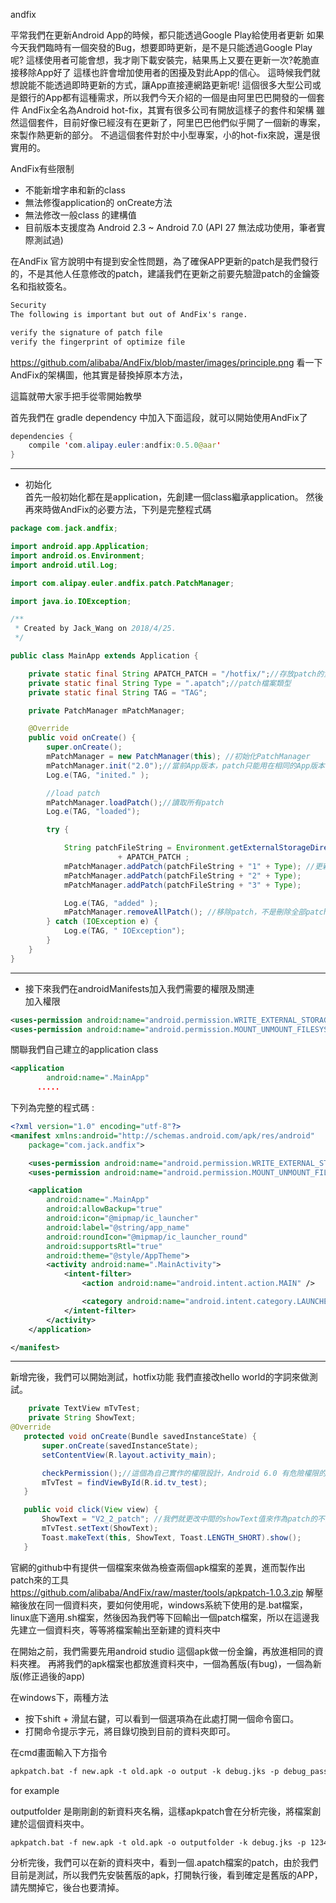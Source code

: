 andfix

平常我們在更新Android App的時候，都只能透過Google Play給使用者更新
如果今天我們臨時有一個突發的Bug，想要即時更新，是不是只能透過Google Play呢?
這樣使用者可能會想，我才剛下載安裝完，結果馬上又要在更新一次?乾脆直接移除App好了
這樣也許會增加使用者的困擾及對此App的信心。
這時候我們就想說能不能透過即時更新的方式，讓App直接連網路更新呢!
這個很多大型公司或是銀行的App都有這種需求，所以我們今天介紹的一個是由阿里巴巴開發的一個套件
AndFix全名為Android hot-fix，其實有很多公司有開放這樣子的套件和架構
雖然這個套件，目前好像已經沒有在更新了，阿里巴巴他們似乎開了一個新的專案，來製作熱更新的部分。
不過這個套件對於中小型專案，小的hot-fix來說，還是很實用的。



AndFix有些限制
* 不能新增字串和新的class
* 無法修復application的 onCreate方法
* 無法修改一般class 的建構值
* 目前版本支援度為 Android 2.3 ~ Android 7.0 (API 27 無法成功使用，筆者實際測試過)

在AndFix 官方說明中有提到安全性問題，為了確保APP更新的patch是我們發行的，不是其他人任意修改的patch，建議我們在更新之前要先驗證patch的金鑰簽名和指紋簽名。

```txt
Security
The following is important but out of AndFix's range.

verify the signature of patch file
verify the fingerprint of optimize file
```
https://github.com/alibaba/AndFix/blob/master/images/principle.png
看一下AndFix的架構圖，他其實是替換掉原本方法，

這篇就帶大家手把手從零開始教學

首先我們在 gradle dependency 中加入下面這段，就可以開始使用AndFix了

``` java
dependencies {
	compile 'com.alipay.euler:andfix:0.5.0@aar'
}
```

***
* 初始化     
首先一般初始化都在是application，先創建一個class繼承application。
然後再來時做AndFix的必要方法，下列是完整程式碼

```java
package com.jack.andfix;

import android.app.Application;
import android.os.Environment;
import android.util.Log;

import com.alipay.euler.andfix.patch.PatchManager;

import java.io.IOException;

/**
 * Created by Jack_Wang on 2018/4/25.
 */

public class MainApp extends Application {

    private static final String APATCH_PATCH = "/hotfix/";//存放patch的資料夾
    private static final String Type = ".apatch";//patch檔案類型
    private static final String TAG = "TAG";

    private PatchManager mPatchManager;

    @Override
    public void onCreate() {
        super.onCreate();
        mPatchManager = new PatchManager(this); //初始化PatchManager
        mPatchManager.init("2.0");//當前App版本，patch只能用在相同的App版本
        Log.e(TAG, "inited." );

        //load patch
        mPatchManager.loadPatch();//讀取所有patch
        Log.e(TAG, "loaded");

        try {

            String patchFileString = Environment.getExternalStorageDirectory().getAbsolutePath()
                        + APATCH_PATCH ;
            mPatchManager.addPatch(patchFileString + "1" + Type); //更新App
            mPatchManager.addPatch(patchFileString + "2" + Type);
            mPatchManager.addPatch(patchFileString + "3" + Type);

            Log.e(TAG, "added" );
            mPatchManager.removeAllPatch(); //移除patch，不是刪除全部patch
        } catch (IOException e) {
            Log.e(TAG, " IOException");
        }
    }
}
```

***
* 接下來我們在androidManifests加入我們需要的權限及關連  
加入權限
```xml
<uses-permission android:name="android.permission.WRITE_EXTERNAL_STORAGE" />
<uses-permission android:name="android.permission.MOUNT_UNMOUNT_FILESYSTEMS" />
```
關聯我們自己建立的application class
```xml
<application
        android:name=".MainApp"
      .....
```
下列為完整的程式碼 :

```xml
<?xml version="1.0" encoding="utf-8"?>
<manifest xmlns:android="http://schemas.android.com/apk/res/android"
    package="com.jack.andfix">

    <uses-permission android:name="android.permission.WRITE_EXTERNAL_STORAGE" />
    <uses-permission android:name="android.permission.MOUNT_UNMOUNT_FILESYSTEMS" />

    <application
        android:name=".MainApp"
        android:allowBackup="true"
        android:icon="@mipmap/ic_launcher"
        android:label="@string/app_name"
        android:roundIcon="@mipmap/ic_launcher_round"
        android:supportsRtl="true"
        android:theme="@style/AppTheme">
        <activity android:name=".MainActivity">
            <intent-filter>
                <action android:name="android.intent.action.MAIN" />

                <category android:name="android.intent.category.LAUNCHER" />
            </intent-filter>
        </activity>
    </application>

</manifest>
```

***
新增完後，我們可以開始測試，hotfix功能
我們直接改hello world的字詞來做測試。

```java
    private TextView mTvTest;
    private String ShowText;
@Override
   protected void onCreate(Bundle savedInstanceState) {
       super.onCreate(savedInstanceState);
       setContentView(R.layout.activity_main);

       checkPermission();//這個為自己實作的權限設計，Android 6.0 有危險權限的關係。
       mTvTest = findViewById(R.id.tv_test);
   }

   public void click(View view) {
       ShowText = "V2_2_patch"; //我們就更改中間的showText值來作為patch的不同
       mTvTest.setText(ShowText);
       Toast.makeText(this, ShowText, Toast.LENGTH_SHORT).show();
   }
```

官網的github中有提供一個檔案來做為檢查兩個apk檔案的差異，進而製作出patch來的工具
https://github.com/alibaba/AndFix/raw/master/tools/apkpatch-1.0.3.zip
解壓縮後放在同一個資料夾，要如何使用呢，windows系統下使用的是.bat檔案，linux底下適用.sh檔案，然後因為我們等下回輸出一個patch檔案，所以在這邊我先建立一個資料夾，等等將檔案輸出至新建的資料夾中

在開始之前，我們需要先用android studio 這個apk做一份金鑰，再放進相同的資料夾裡。
再將我們的apk檔案也都放進資料夾中，一個為舊版(有bug)，一個為新版(修正過後的app)

在windows下，兩種方法
* 按下shift + 滑鼠右鍵，可以看到一個選項為在此處打開一個命令窗口。
* 打開命令提示字元，將目錄切換到目前的資料夾即可。    

在cmd畫面輸入下方指令

```txt
apkpatch.bat -f new.apk -t old.apk -o output -k debug.jks -p debug_password -a androiddebugkey -e androiddebugkey_password
```
for example

outputfolder 是剛剛創的新資料夾名稱，這樣apkpatch會在分析完後，將檔案創建於這個資料夾中。
```txt
apkpatch.bat -f new.apk -t old.apk -o outputfolder -k debug.jks -p 123456 -a androidKey -e 123456
```

分析完後，我們可以在新的資料夾中，看到一個.apatch檔案的patch，由於我們目前是測試，所以我們先安裝舊版的apk，打開執行後，看到確定是舊版的APP，請先關掉它，後台也要清掉。
